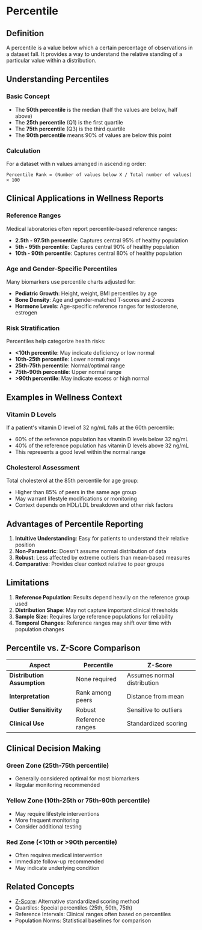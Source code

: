 # Percentile

## Definition

A percentile is a value below which a certain percentage of observations in a dataset fall. It provides a way to understand the relative standing of a particular value within a distribution.

## Understanding Percentiles

### Basic Concept
- The **50th percentile** is the median (half the values are below, half above)
- The **25th percentile** (Q1) is the first quartile
- The **75th percentile** (Q3) is the third quartile
- The **90th percentile** means 90% of values are below this point

### Calculation
For a dataset with n values arranged in ascending order:
```
Percentile Rank = (Number of values below X / Total number of values) × 100
```

## Clinical Applications in Wellness Reports

### Reference Ranges
Medical laboratories often report percentile-based reference ranges:
- **2.5th - 97.5th percentile**: Captures central 95% of healthy population
- **5th - 95th percentile**: Captures central 90% of healthy population
- **10th - 90th percentile**: Captures central 80% of healthy population

### Age and Gender-Specific Percentiles
Many biomarkers use percentile charts adjusted for:
- **Pediatric Growth**: Height, weight, BMI percentiles by age
- **Bone Density**: Age and gender-matched T-scores and Z-scores
- **Hormone Levels**: Age-specific reference ranges for testosterone, estrogen

### Risk Stratification
Percentiles help categorize health risks:
- **<10th percentile**: May indicate deficiency or low normal
- **10th-25th percentile**: Lower normal range
- **25th-75th percentile**: Normal/optimal range
- **75th-90th percentile**: Upper normal range
- **>90th percentile**: May indicate excess or high normal

## Examples in Wellness Context

### Vitamin D Levels
If a patient's vitamin D level of 32 ng/mL falls at the 60th percentile:
- 60% of the reference population has vitamin D levels below 32 ng/mL
- 40% of the reference population has vitamin D levels above 32 ng/mL
- This represents a good level within the normal range

### Cholesterol Assessment
Total cholesterol at the 85th percentile for age group:
- Higher than 85% of peers in the same age group
- May warrant lifestyle modifications or monitoring
- Context depends on HDL/LDL breakdown and other risk factors

## Advantages of Percentile Reporting

1. **Intuitive Understanding**: Easy for patients to understand their relative position
2. **Non-Parametric**: Doesn't assume normal distribution of data
3. **Robust**: Less affected by extreme outliers than mean-based measures
4. **Comparative**: Provides clear context relative to peer groups

## Limitations

1. **Reference Population**: Results depend heavily on the reference group used
2. **Distribution Shape**: May not capture important clinical thresholds
3. **Sample Size**: Requires large reference populations for reliability
4. **Temporal Changes**: Reference ranges may shift over time with population changes

## Percentile vs. Z-Score Comparison

| Aspect | Percentile | Z-Score |
|--------|------------|---------|
| **Distribution Assumption** | None required | Assumes normal distribution |
| **Interpretation** | Rank among peers | Distance from mean |
| **Outlier Sensitivity** | Robust | Sensitive to outliers |
| **Clinical Use** | Reference ranges | Standardized scoring |

## Clinical Decision Making

### Green Zone (25th-75th percentile)
- Generally considered optimal for most biomarkers
- Regular monitoring recommended

### Yellow Zone (10th-25th or 75th-90th percentile)
- May require lifestyle interventions
- More frequent monitoring
- Consider additional testing

### Red Zone (<10th or >90th percentile)
- Often requires medical intervention
- Immediate follow-up recommended
- May indicate underlying condition

## Related Concepts

- [Z-Score](./z-score.md): Alternative standardized scoring method
- Quartiles: Special percentiles (25th, 50th, 75th)
- Reference Intervals: Clinical ranges often based on percentiles
- Population Norms: Statistical baselines for comparison